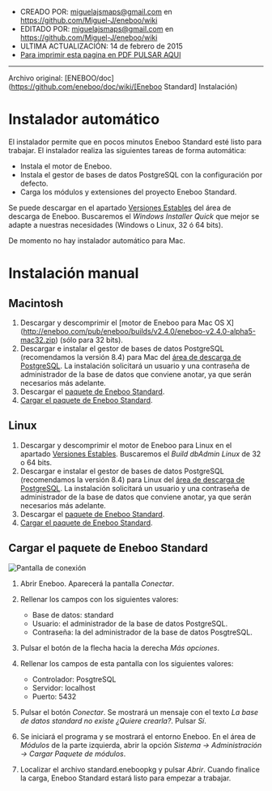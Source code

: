 * CREADO POR: miguelajsmaps@gmail.com en https://github.com/Miguel-J/eneboo/wiki
* EDITADO POR: miguelajsmaps@gmail.com en https://github.com/Miguel-J/eneboo/wiki
* ULTIMA ACTUALIZACIÓN: 14 de febrero de 2015
* [Para imprimir esta pagina en PDF PULSAR AQUI](https://gitprint.com/Miguel-J/eneboo/wiki/%5BEneboo-Standard%5D-Instalaci%C3%B3n)

----

Archivo original: [ENEBOO/doc](https://github.com/eneboo/doc/wiki/[Eneboo Standard] Instalación)

# Instalador automático
El instalador permite que en pocos minutos Eneboo Standard esté listo para trabajar. El instalador realiza las siguientes tareas de forma automática:

* Instala el motor de Eneboo.
* Instala el gestor de bases de datos PostgreSQL con la configuración por defecto.
* Carga los módulos y extensiones del proyecto Eneboo Standard.
    
Se puede descargar en el apartado [Versiones Estables](http://www.eneboo.org/site/stable) del área de descarga de Eneboo. Buscaremos el _Windows Installer Quick_ que mejor se adapte a nuestras necesidades (Windows o Linux, 32 ó 64 bits).

De momento no hay instalador automático para Mac.

# Instalación manual

## Macintosh

1. Descargar y descomprimir el [motor de Eneboo para Mac OS X] (http://eneboo.com/pub/eneboo/builds/v2.4.0/eneboo-v2.4.0-alpha5-mac32.zip) (sólo para 32 bits).
2. Descargar e instalar el gestor de bases de datos PostgreSQL (recomendamos la versión 8.4) para Mac del [área de descarga de PostgreSQL](http://www.enterprisedb.com/products-services-training/pgdownload). La instalación solicitará un usuario y una contraseña de administrador de la base de datos que conviene anotar, ya que serán necesarios más adelante.
3. Descargar el [paquete de Eneboo Standard](http://www.eneboo.com/pub/contrib/standard-modules/standard.eneboopkg).
4. [Cargar el paquete de Eneboo Standard](#cargar-el-paquete-de-eneboo-standard).
    
## Linux

1. Descargar y descomprimir el motor de Eneboo para Linux en el apartado [Versiones Estables](http://www.eneboo.org/site/stable). Buscaremos el _Build dbAdmin Linux_ de 32 o 64 bits.
2. Descargar e instalar el gestor de bases de datos PostgreSQL (recomendamos la versión 8.4) para Linux del [área de descarga de PostgreSQL](http://www.enterprisedb.com/products-services-training/pgdownload). La instalación solicitará un usuario y una contraseña de administrador de la base de datos que conviene anotar, ya que serán necesarios más adelante.
3. Descargar el [paquete de Eneboo Standard](http://www.eneboo.com/pub/contrib/standard-modules/standard.eneboopkg).
4. [Cargar el paquete de Eneboo Standard](#cargar-el-paquete-de-eneboo-standard).


## Cargar el paquete de Eneboo Standard
![Pantalla de conexión](https://raw.githubusercontent.com/eneboo/doc/master/images/standard/conectar.png)


1. Abrir Eneboo. Aparecerá la pantalla _Conectar_.
1. Rellenar los campos con los siguientes valores:
    * Base de datos: standard
    * Usuario: el administrador de la base de datos PostgreSQL.
    * Contraseña: la del administrador de la base de datos PosgtreSQL.
        
1. Pulsar el botón de la flecha hacia la derecha _Más opciones_.
1. Rellenar los campos de esta pantalla con los siguientes valores: 
    * Controlador: PosgtreSQL
    * Servidor: localhost
    * Puerto: 5432
1. Pulsar el botón _Conectar_. Se mostrará un mensaje con el texto _La base de datos standard no existe ¿Quiere crearla?_. Pulsar _Sí_.
1. Se iniciará el programa y se mostrará el entorno Eneboo. En el área de _Módulos_ de la parte izquierda, abrir la opción _Sistema -> Administración -> Cargar Paquete de módulos_.
1. Localizar el archivo standard.eneboopkg y pulsar _Abrir_. Cuando finalice la carga, Eneboo Standard estará listo para empezar a trabajar.
